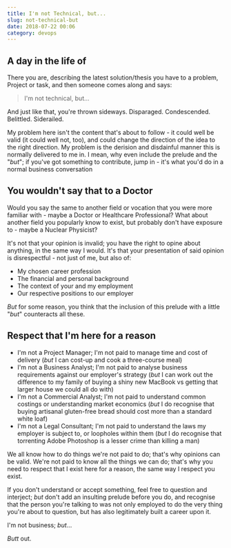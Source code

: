 ```yaml
---
title: I'm not Technical, but...
slug: not-technical-but
date: 2018-07-22 00:06
category: devops
---
```


## A day in the life of
There you are, describing the latest solution/thesis you have to a problem, Project or task, and then someone comes along and says:

> I'm not technical, but...

And just like that, you're thrown sideways. Disparaged. Condescended. Belittled. Siderailed.

My problem here isn't the content that's about to follow - it could well be valid (it could well not, too), and could change the direction of the idea to the right direction. My problem is the derision and disdainful manner this is normally delivered to me in. I mean, why even include the prelude and the "_but_"; if you've got something to contribute, jump in - it's what you'd do in a normal business conversation

## You wouldn't say that to a Doctor
Would you say the same to another field or vocation that you were more familiar with - maybe a Doctor or Healthcare Professional? What about another field you popularly know to exist, but probably don't have exposure to - maybe a Nuclear Physicist?

It's not that your opinion is invalid; you have the right to opine about anything, in the same way I would. It's that your presentation of said opinion is disrespectful - not just of me, but also of:

- My chosen career profession
- The financial and personal background
- The context of your and my employment
- Our respective positions to our employer

_But_ for some reason, you think that the inclusion of this prelude with a little "_but_" counteracts all these.

## Respect that I'm here for a reason
- I'm not a Project Manager; I'm not paid to manage time and cost of delivery (_but_ I can cost-up and cook a three-course meal)
- I'm not a Business Analyst; I'm not paid to analyse business requirements against our employer's strategy (_but_ I can work out the difference to my family of buying a shiny new MacBook vs getting that larger house we could all do with)
- I'm not a Commercial Analyst; I'm not paid to understand common costings or understanding market economics (_but_ I do recognise that buying artisanal gluten-free bread should cost more than a standard white loaf)
- I'm not a Legal Consultant; I'm not paid to understand the laws my employer is subject to, or loopholes within them (_but_ I do recognise that torrenting Adobe Photoshop is a lesser crime than killing a man)

We all know how to do things we're not paid to do; that's why opinions can be valid. We're not paid to know all the things we can do; that's why you need to respect that I exist here for a reason, the same way I respect you exist.

If you don't understand or accept something, feel free to question and interject; _but_ don't add an insulting prelude before you do, and recognise that the person you're talking to was not only employed to do the very thing you're about to question, but has also legitimately built a career upon it.

I'm not business; _but_...

_Butt_ out.
